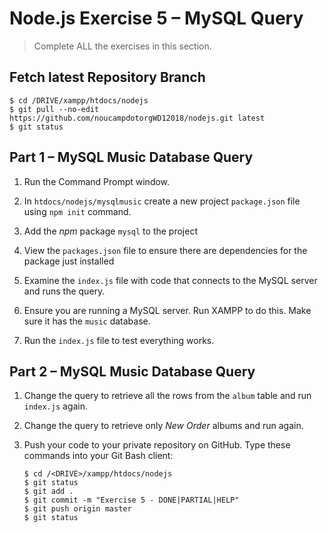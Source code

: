 # Node.js Exercise 5 – MySQL Query
		
> Complete ALL the exercises in this section.

## Fetch latest Repository Branch

```
$ cd /DRIVE/xampp/htdocs/nodejs
$ git pull --no-edit https://github.com/noucampdotorgWD12018/nodejs.git latest
$ git status

```
## Part 1 – MySQL Music Database Query

1.  Run the Command Prompt window.

1.	In ``htdocs/nodejs/mysqlmusic`` create a new project ``package.json`` file using ``npm init`` command.

1.	Add the *npm* package ``mysql`` to the project

1.	View the ``packages.json`` file to ensure there are dependencies for the package just installed

1.  Examine the ``index.js`` file with code that connects to the MySQL server and runs the query.

1.  Ensure you are running a MySQL server.  Run XAMPP to do this.  Make sure it has the ``music`` database.

1.  Run the ``index.js`` file to test everything works.


## Part 2 – MySQL Music Database Query

1.  Change the query to retrieve all the rows from the ``album`` table and run ``index.js`` again.

1.  Change the query to retrieve only *New Order* albums and run again.

1.  Push your code to your private repository on GitHub. Type these commands into your Git Bash client:

    ```
    $ cd /<DRIVE>/xampp/htdocs/nodejs
    $ git status
    $ git add .
    $ git commit -m "Exercise 5 - DONE|PARTIAL|HELP"
    $ git push origin master
    $ git status
    ```
